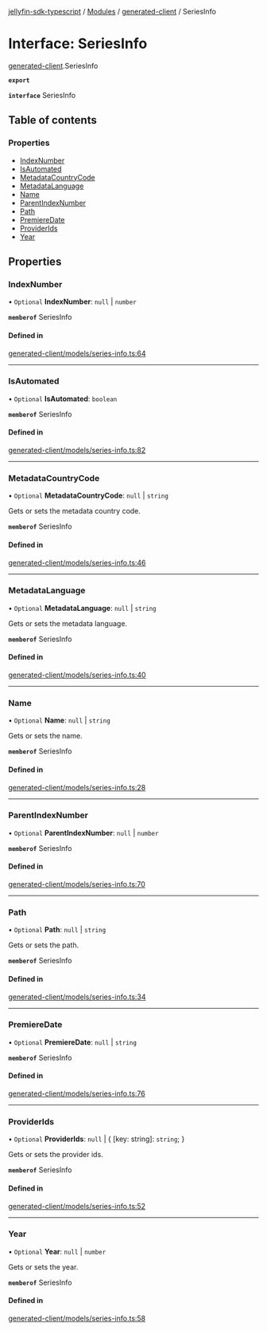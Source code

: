 [jellyfin-sdk-typescript](../README.md) / [Modules](../modules.md) / [generated-client](../modules/generated_client.md) / SeriesInfo

# Interface: SeriesInfo

[generated-client](../modules/generated_client.md).SeriesInfo

**`export`**

**`interface`** SeriesInfo

## Table of contents

### Properties

- [IndexNumber](generated_client.SeriesInfo.md#indexnumber)
- [IsAutomated](generated_client.SeriesInfo.md#isautomated)
- [MetadataCountryCode](generated_client.SeriesInfo.md#metadatacountrycode)
- [MetadataLanguage](generated_client.SeriesInfo.md#metadatalanguage)
- [Name](generated_client.SeriesInfo.md#name)
- [ParentIndexNumber](generated_client.SeriesInfo.md#parentindexnumber)
- [Path](generated_client.SeriesInfo.md#path)
- [PremiereDate](generated_client.SeriesInfo.md#premieredate)
- [ProviderIds](generated_client.SeriesInfo.md#providerids)
- [Year](generated_client.SeriesInfo.md#year)

## Properties

### IndexNumber

• `Optional` **IndexNumber**: ``null`` \| `number`

**`memberof`** SeriesInfo

#### Defined in

[generated-client/models/series-info.ts:64](https://github.com/thornbill/jellyfin-sdk-typescript/blob/e4df7f8/src/generated-client/models/series-info.ts#L64)

___

### IsAutomated

• `Optional` **IsAutomated**: `boolean`

**`memberof`** SeriesInfo

#### Defined in

[generated-client/models/series-info.ts:82](https://github.com/thornbill/jellyfin-sdk-typescript/blob/e4df7f8/src/generated-client/models/series-info.ts#L82)

___

### MetadataCountryCode

• `Optional` **MetadataCountryCode**: ``null`` \| `string`

Gets or sets the metadata country code.

**`memberof`** SeriesInfo

#### Defined in

[generated-client/models/series-info.ts:46](https://github.com/thornbill/jellyfin-sdk-typescript/blob/e4df7f8/src/generated-client/models/series-info.ts#L46)

___

### MetadataLanguage

• `Optional` **MetadataLanguage**: ``null`` \| `string`

Gets or sets the metadata language.

**`memberof`** SeriesInfo

#### Defined in

[generated-client/models/series-info.ts:40](https://github.com/thornbill/jellyfin-sdk-typescript/blob/e4df7f8/src/generated-client/models/series-info.ts#L40)

___

### Name

• `Optional` **Name**: ``null`` \| `string`

Gets or sets the name.

**`memberof`** SeriesInfo

#### Defined in

[generated-client/models/series-info.ts:28](https://github.com/thornbill/jellyfin-sdk-typescript/blob/e4df7f8/src/generated-client/models/series-info.ts#L28)

___

### ParentIndexNumber

• `Optional` **ParentIndexNumber**: ``null`` \| `number`

**`memberof`** SeriesInfo

#### Defined in

[generated-client/models/series-info.ts:70](https://github.com/thornbill/jellyfin-sdk-typescript/blob/e4df7f8/src/generated-client/models/series-info.ts#L70)

___

### Path

• `Optional` **Path**: ``null`` \| `string`

Gets or sets the path.

**`memberof`** SeriesInfo

#### Defined in

[generated-client/models/series-info.ts:34](https://github.com/thornbill/jellyfin-sdk-typescript/blob/e4df7f8/src/generated-client/models/series-info.ts#L34)

___

### PremiereDate

• `Optional` **PremiereDate**: ``null`` \| `string`

**`memberof`** SeriesInfo

#### Defined in

[generated-client/models/series-info.ts:76](https://github.com/thornbill/jellyfin-sdk-typescript/blob/e4df7f8/src/generated-client/models/series-info.ts#L76)

___

### ProviderIds

• `Optional` **ProviderIds**: ``null`` \| { [key: string]: `string`;  }

Gets or sets the provider ids.

**`memberof`** SeriesInfo

#### Defined in

[generated-client/models/series-info.ts:52](https://github.com/thornbill/jellyfin-sdk-typescript/blob/e4df7f8/src/generated-client/models/series-info.ts#L52)

___

### Year

• `Optional` **Year**: ``null`` \| `number`

Gets or sets the year.

**`memberof`** SeriesInfo

#### Defined in

[generated-client/models/series-info.ts:58](https://github.com/thornbill/jellyfin-sdk-typescript/blob/e4df7f8/src/generated-client/models/series-info.ts#L58)
